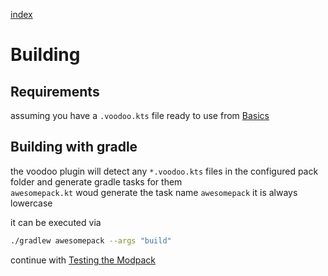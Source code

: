 [index](../../)

# Building

## Requirements

assuming you have a `.voodoo.kts` file ready to use from
[Basics](../basics)

## Building with gradle

the voodoo plugin will detect any `*.voodoo.kts` files in the configured pack folder
and generate gradle tasks for them  
`awesomepack.kt` woud generate the task name `awesomepack` it is always lowercase

it can be executed via

```bash
./gradlew awesomepack --args "build"
```

continue with [Testing the Modpack](../testing)